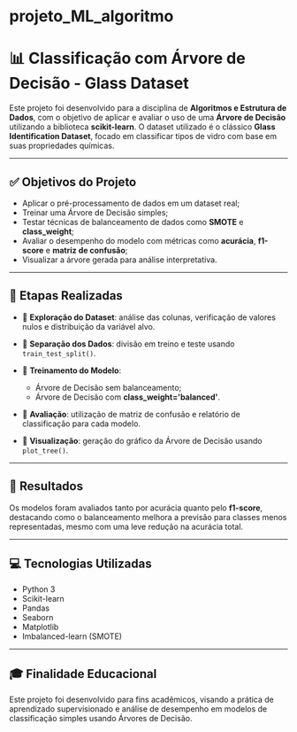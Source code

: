 # projeto_ML_algoritmo
# 📊 Classificação com Árvore de Decisão - Glass Dataset

Este projeto foi desenvolvido para a disciplina de **Algoritmos e Estrutura de Dados**, com o objetivo de aplicar e avaliar o uso de uma **Árvore de Decisão** utilizando a biblioteca **scikit-learn**. O dataset utilizado é o clássico **Glass Identification Dataset**, focado em classificar tipos de vidro com base em suas propriedades químicas.

---

## ✅ Objetivos do Projeto

* Aplicar o pré-processamento de dados em um dataset real;
* Treinar uma Árvore de Decisão simples;
* Testar técnicas de balanceamento de dados como **SMOTE** e **class\_weight**;
* Avaliar o desempenho do modelo com métricas como **acurácia**, **f1-score** e **matriz de confusão**;
* Visualizar a árvore gerada para análise interpretativa.

---

## 📝 Etapas Realizadas

* 📌 **Exploração do Dataset**: análise das colunas, verificação de valores nulos e distribuição da variável alvo.
* 📌 **Separação dos Dados**: divisão em treino e teste usando `train_test_split()`.
* 📌 **Treinamento do Modelo**:

  * Árvore de Decisão sem balanceamento;
  * Árvore de Decisão com **class\_weight='balanced'**.
* 📌 **Avaliação**: utilização de matriz de confusão e relatório de classificação para cada modelo.
* 📌 **Visualização**: geração do gráfico da Árvore de Decisão usando `plot_tree()`.


---

## 📌 Resultados

Os modelos foram avaliados tanto por acurácia quanto pelo **f1-score**, destacando como o balanceamento melhora a previsão para classes menos representadas, mesmo com uma leve redução na acurácia total.

---

## 💻 Tecnologias Utilizadas

* Python 3
* Scikit-learn
* Pandas
* Seaborn
* Matplotlib
* Imbalanced-learn (SMOTE)

---

## 🎓 Finalidade Educacional

Este projeto foi desenvolvido para fins acadêmicos, visando a prática de aprendizado supervisionado e análise de desempenho em modelos de classificação simples usando Árvores de Decisão.
